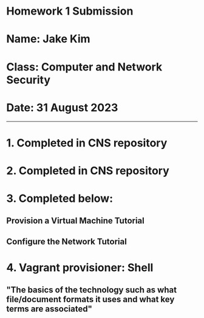# **Homework 1 Submission**
# Name: Jake Kim
# Class: Computer and Network Security
# Date: 31 August 2023
--------------------------------------------------------------------------------------------------------------------------------------------------------------------------------------------------------------------------------
# 1. Completed in CNS repository 

# 2. Completed in CNS repository

# 3. Completed below:
##  Provision a Virtual Machine Tutorial
##  Configure the Network Tutorial

# 4. Vagrant provisioner: Shell
## "The basics of the technology such as what file/document formats it uses and what key terms are associated"

